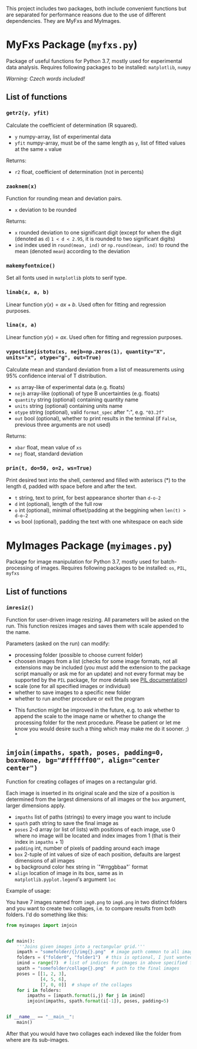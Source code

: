 This project includes two packages, both include convenient functions but are separated for performance reasons due to the use of different dependencies. They are MyFxs and MyImages.

# MyFxs Package (`myfxs.py`)
Package of useful functions for Python 3.7, mostly used for experimental data analysis.
Requires following packages to be installed: `matplotlib`, `numpy`

*Warning: Czech words included!*

## List of functions
### `getr2(y, yfit)`
Calculate the coefficient of determination (R squared).
- `y`    numpy-array, list of experimental data
- `yfit` numpy-array, must be of the same length as `y`, list of fitted values at the same `x` value

Returns:
- `r2`   float, coefficient of determination (not in percents)

### `zaoknem(x)`
Function for rounding mean and deviation pairs.
- `x` deviation to be rounded

Returns:
- `x` rounded deviation to one significant digit (except for when the digit (denoted as `d`)  `1 < d < 2.95`, it is rounded to two significant digits)
- `ind` index used in `round(mean, ind)` or `np.round(mean, ind)` to round the mean (denoted `mean`) according to the deviation

### `makemyfontnice()`
Set all fonts used in `matplotlib` plots to serif type.

### `linab(x, a, b)`
Linear function $y(x) = ax + b$. Used often for fitting and regression purposes.

### `lina(x, a)`
Linear function $y(x) = ax$. Used often for fitting and regression purposes.

### `vypoctinejistotu(xs, nejb=np.zeros(1), quantity="X", units="x", otype="g", out=True)`
Calculate mean and standard deviation from a list of measurements using 95% confidence interval of T distribution.
- `xs` array-like of experimental data (e.g. floats)
- `nejb` array-like (optional) of type B uncertainties (e.g. floats)
- `quantity` string (optional) containing quantity name
- `units` string (optional) containing units name
- `otype` string (optional), valid `format_spec` after ":", e.g. `"03.2f"`
- `out` bool (optional), whether to print results in the terminal (if `False`, previous three arguments are not used)

Returns: 
- `xbar` float, mean value of `xs`
- `nej` float, standard deviation

### `prin(t, do=50, o=2, ws=True)`
Print desired text into the shell, centered and filled with asteriscs (*) to the length d, padded with space before and after the text.
-  `t` string, text to print, for best appearance shorter than `d-o-2`
- `d` int (optional), length of the full row
- `o` int (optional), minimal offset/padding at the beggining when `len(t) > d-o-2`
- `ws` bool (optional), padding the text with one whitespace on each side


# MyImages Package (`myimages.py`)
Package for image manipulation for Python 3.7, mostly used for batch-processing of images.
Requires following packages to be installed: `os`, `PIL`, `myfxs`

## List of functions
### `imresiz()`
Function for user-driven image resizing. All parameters will be asked on the run. This function resizes images and saves them with scale appended to the name.

Parameters (asked on the run) can modify:
- processing folder (possible to choose current folder)
- choosen images from a list (checks for some image formats, not all extensions may be included (you must add the extension to the package script manually or ask me for an update) and not every format may be supported by the `PIL` package, for more details see [PIL documentation](https://pillow.readthedocs.io/en/stable/handbook/image-file-formats.html))
- scale (one for all specified images or individual)
- whether to save images to a specific new folder
- whether to run another procedure or exit the program

* This function might be improved in the future, e.g. to ask whether to append the scale to the image name or whether to change the processing folder for the next procedure. Please be patient or let me know you would desire such a thing which may make me do it sooner. ;) *

## `imjoin(impaths, spath, poses, padding=0, box=None, bg="#ffffff00", align="center center")`
Function for creating collages of images on a rectangular grid. 

Each image is inserted in its original scale and the size of a position is determined from the largest dimensions of all images or the `box` argument, larger dimensions apply.

- `impaths` list of paths (strings) to every image you want to include
- `spath` path string to save the final image as
- `poses` 2-d array (or list of lists) with positions of each image, use 0 where
no image will be located and index images from 1 (that is their index in `impaths` + 1)
- `padding` int, number of pixels of padding around each image
- `box` 2-tuple of int values of size of each position, defaults are largest dimensions of all images
- `bg` background color hex string in ´"#rrggbbaa"` format
- `align` location of image in its box, same as in `matplotlib.pyplot.legend`'s argument `loc`

Example of usage:

You have 7 images named from `img0.png` to `img6.png` in two distinct folders and you want to create two collages, i.e. to compare results from both folders. I'd do something like this:
```Python
from myimages import imjoin


def main():
    '''Joins given images into a rectangular grid.'''
    impath = "somefolder/{}/img{}.png"  # image path common to all images
    folders = ("folder0", "folder1")  # this is optional, I just wanted to do all at once
    imind = range(7)  # list of indices for images in above specified folders
    spath = "somefolder/collage{}.png"  # path to the final images
    poses = [[1, 2, 3], 
             [4, 5, 6], 
             [7, 0, 0]]  # shape of the collages
    for i in folders:
        impaths = [impath.format(i,j) for j in imind]
        imjoin(impaths, spath.format(i[-1]), poses, padding=5)


if __name__ == "__main__":
    main()

```
After that you would have two collages each indexed like the folder from where are its sub-images.
